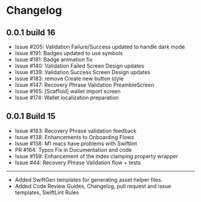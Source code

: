 # Changelog
## 0.0.1 build 16
- Issue #205: Validation Failure/Success updated to handle dark mode
- Issue #191: Badges updated to use symbols
- Issue #181: Badge animation fix
- Issue #140: Validation Failed Screen Design updates
- Issue #139: Validation Success Screen Design updates
- Issue #183: remove Create new button style
- Issue #147: Recovery Phrase Validation PreambleScreen
- Issue #165: [Scaffold] wallet import screen
- Issue #174: Wallet localization preparation
## 0.0.1 Build 15
- Issue #163: Recovery Phrase validation feedback
- Issue #138: Enhancements to Onboarding Flows
- Issue #158: M1 macs have problems with Swiftlint
- PR #164: Typos Fix in Documentation and code
- Issue #159: Enhancement of the index clamping property wrapper
- Issue #44: Recovery Phrase Validation flow  + tests

--------
- Added SwiftGen templates for generating asset helper files.
- Added Code Review Guides, Changelog, pull request and issue templates, SwiftLint Rules

